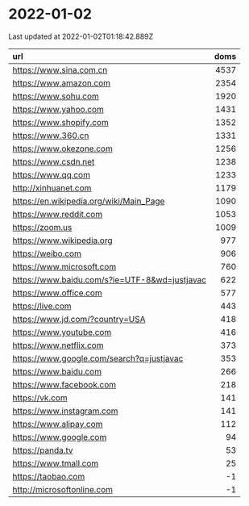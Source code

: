 # 2022-01-02

<!-- BEGIN -->
Last updated at 2022-01-02T01:18:42.889Z

url | doms
:- | -:
https://www.sina.com.cn | 4537
https://www.amazon.com | 2354
https://www.sohu.com | 1920
https://www.yahoo.com | 1431
https://www.shopify.com | 1352
https://www.360.cn | 1331
https://www.okezone.com | 1256
https://www.csdn.net | 1238
https://www.qq.com | 1233
http://xinhuanet.com | 1179
https://en.wikipedia.org/wiki/Main_Page | 1090
https://www.reddit.com | 1053
https://zoom.us | 1009
https://www.wikipedia.org | 977
https://weibo.com | 906
https://www.microsoft.com | 760
https://www.baidu.com/s?ie=UTF-8&wd=justjavac | 622
https://www.office.com | 577
https://live.com | 443
https://www.jd.com/?country=USA | 418
https://www.youtube.com | 416
https://www.netflix.com | 373
https://www.google.com/search?q=justjavac | 353
https://www.baidu.com | 266
https://www.facebook.com | 218
https://vk.com | 141
https://www.instagram.com | 141
https://www.alipay.com | 112
https://www.google.com | 94
https://panda.tv | 53
https://www.tmall.com | 25
https://taobao.com | -1
http://microsoftonline.com | -1
<!-- END -->
